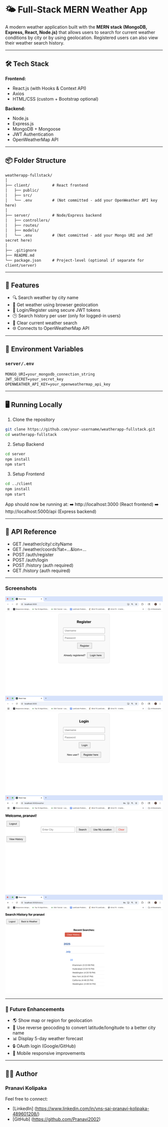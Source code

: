 # 🌤️ Full-Stack MERN Weather App

A modern weather application built with the **MERN stack (MongoDB, Express, React, Node.js)** that allows users to search for current weather conditions by city or by using geolocation. Registered users can also view their weather search history.

---

## 🛠️ Tech Stack

**Frontend:**  
- React.js (with Hooks & Context API)  
- Axios  
- HTML/CSS (custom + Bootstrap optional)

**Backend:**  
- Node.js  
- Express.js  
- MongoDB + Mongoose  
- JWT Authentication  
- OpenWeatherMap API

---

## 📦 Folder Structure

```
weatherapp-fullstack/
│
├── client/          # React frontend
│   ├── public/
│   ├── src/
│   └── .env         # (Not committed - add your OpenWeather API key here)
│
├── server/          # Node/Express backend
│   ├── controllers/
│   ├── routes/
│   ├── models/
│   └── .env         # (Not committed - add your Mongo URI and JWT secret here)
│
├── .gitignore
├── README.md
└── package.json     # Project-level (optional if separate for client/server)
```

---

## 🔑 Features

- 🔍 Search weather by city name  
- 📍 Get weather using browser geolocation  
- 🧾 Login/Register using secure JWT tokens  
- 🕒 Search history per user (only for logged-in users)  
- 🧼 Clear current weather search  
- 🌐 Connects to OpenWeatherMap API  

---

## 🔧 Environment Variables 

### `server/.env`

```env
MONGO_URI=your_mongodb_connection_string
JWT_SECRET=your_secret_key
OPENWEATHER_API_KEY=your_openweathermap_api_key
```

---

## 🖥️ Running Locally
1. Clone the repository

```bash
git clone https://github.com/your-username/weatherapp-fullstack.git
cd weatherapp-fullstack
```

2. Setup Backend

```bash
cd server
npm install
npm start
```

3. Setup Frontend

```bash
cd ../client
npm install
npm start
```

App should now be running at:
➡️ http://localhost:3000 (React frontend)
➡️ http://localhost:5000/api (Express backend)

---

## 📝 API Reference
- GET /weather/city/:cityName
- GET /weather/coords?lat=...&lon=...
- POST /auth/register
- POST /auth/login
- POST /history (auth required)
- GET /history (auth required)

---
### Screenshots

![Register](screenshots/register.png)
![Login](screenshots/Login.png)
![Weather Search](screenshots/weathersearch.png)
![History](screenshots/history.png)

---

### 🧠 Future Enhancements
- 🌎 Show map or region for geolocation
- 🔄 Use reverse geocoding to convert latitude/longitude to a better city name
- 📊 Display 5-day weather forecast
- 🔒 OAuth login (Google/GitHub)
- 📱 Mobile responsive improvements

---

## 👩‍💻 Author
### Pranavi Kolipaka
Feel free to connect: 
- [LinkedIn] (https://www.linkedin.com/in/vns-sai-pranavi-kolipaka-489601208/)  
- [GitHub] (https://github.com/Pranavi2002)